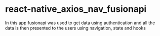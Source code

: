 # react-native_axios_nav_fusionapi
In this app fusionapi was used to get data using authentication and all the data is then presented to the users using navigation, state and hooks
